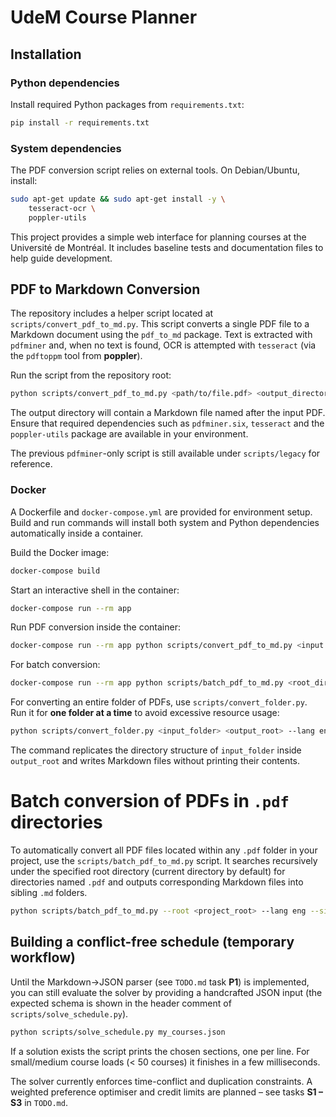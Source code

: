 # UdeM Course Planner

## Installation

### Python dependencies
Install required Python packages from `requirements.txt`:
```bash
pip install -r requirements.txt
```

### System dependencies
The PDF conversion script relies on external tools. On Debian/Ubuntu, install:
```bash
sudo apt-get update && sudo apt-get install -y \
    tesseract-ocr \
    poppler-utils
```


This project provides a simple web interface for planning courses at the Université de Montréal.
It includes baseline tests and documentation files to help guide development.

## PDF to Markdown Conversion
The repository includes a helper script located at `scripts/convert_pdf_to_md.py`.
This script converts a single PDF file to a Markdown document using the
`pdf_to_md` package. Text is extracted with `pdfminer` and, when no text is
found, OCR is attempted with `tesseract` (via the `pdftoppm` tool from
**poppler**).

Run the script from the repository root:

```bash
python scripts/convert_pdf_to_md.py <path/to/file.pdf> <output_directory> --lang eng
```

The output directory will contain a Markdown file named after the input PDF.
Ensure that required dependencies such as `pdfminer.six`, `tesseract` and the
`poppler-utils` package are
available in your environment.

The previous `pdfminer`-only script is still available under `scripts/legacy`
for reference.

### Docker

A Dockerfile and `docker-compose.yml` are provided for environment setup. Build and run commands will install both system and Python dependencies automatically inside a container.

Build the Docker image:
```bash
docker-compose build
```

Start an interactive shell in the container:
```bash
docker-compose run --rm app
```

Run PDF conversion inside the container:
```bash
docker-compose run --rm app python scripts/convert_pdf_to_md.py <input.pdf> <output_directory> --lang eng
```

For batch conversion:
```bash
docker-compose run --rm app python scripts/batch_pdf_to_md.py <root_directory> --lang eng --silent
```

For converting an entire folder of PDFs, use `scripts/convert_folder.py`. Run it
for **one folder at a time** to avoid excessive resource usage:

```bash
python scripts/convert_folder.py <input_folder> <output_root> --lang eng --silent
```

The command replicates the directory structure of `input_folder` inside
`output_root` and writes Markdown files without printing their contents.
# Batch conversion of PDFs in `.pdf` directories
To automatically convert all PDF files located within any `.pdf` folder in your project,
use the `scripts/batch_pdf_to_md.py` script. It searches recursively under the specified
root directory (current directory by default) for directories named `.pdf` and outputs
corresponding Markdown files into sibling `.md` folders.

```bash
python scripts/batch_pdf_to_md.py --root <project_root> --lang eng --silent
```

## Building a conflict-free schedule (temporary workflow)

Until the Markdown→JSON parser (see `TODO.md` task **P1**) is implemented,
you can still evaluate the solver by providing a handcrafted JSON input (the
expected schema is shown in the header comment of `scripts/solve_schedule.py`).

```bash
python scripts/solve_schedule.py my_courses.json
```

If a solution exists the script prints the chosen sections, one per line.  For
small/medium course loads (< 50 courses) it finishes in a few milliseconds.

The solver currently enforces time-conflict and duplication constraints.  A
weighted preference optimiser and credit limits are planned – see tasks **S1
– S3** in `TODO.md`.

